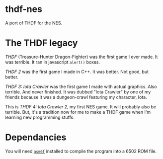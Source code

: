 # thdf-nes
A port of THDF for the NES.

# The THDF legacy

*THDF* (Treasure-Hunter Dragon-Fighter) was the first game I ever made. It was terrible. It ran in javascript `alert()` boxes.

*THDF 2* was the first game I made in C++. It was better. Not good, but better.

*THDF 3: Iota Crawler* was the first game I made with actual graphics. Also terrible. And never finished. It was dubbed "Iota Crawler" by one of my friends because it was a dungeon-crawl featuring my character, Iota.

This is *THDF 4: Iota Crawler 2*, my first NES game. It will probably also be terrible. But, it's a tradition now for me to make a THDF game when I'm learning new programming stuffs.

# Dependancies

You will need [`asm6f`](https://github.com/freem/asm6f) installed to compile the program into a 6502 ROM file.
